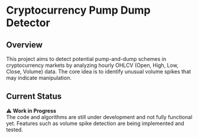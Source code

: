 # Cryptocurrency Pump Dump Detector

## Overview
This project aims to detect potential pump-and-dump schemes in cryptocurrency markets by analyzing hourly OHLCV (Open, High, Low, Close, Volume) data. The core idea is to identify unusual volume spikes that may indicate manipulation.

## Current Status
⚠️ **Work in Progress**  
The code and algorithms are still under development and not fully functional yet. Features such as volume spike detection are being implemented and tested.
